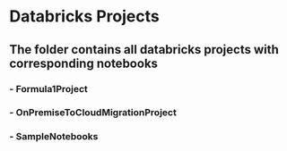 # Databricks Projects
## The folder contains all databricks projects with corresponding notebooks

### - Formula1Project
### - OnPremiseToCloudMigrationProject
### - SampleNotebooks